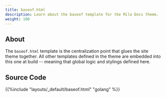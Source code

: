 ```yaml
---
title: baseof.html
description: Learn about the baseof template for the Milo Docs theme.
weight: 100
---
```


## About

The `baseof.html` template is the centralization point that glues the site theme together. All other templates defined in the theme are embedded into this one at build -- meaning that  global logic and stylings defined here.

## Source Code 

{{%include "layouts/_default/baseof.html" "golang" %}}
